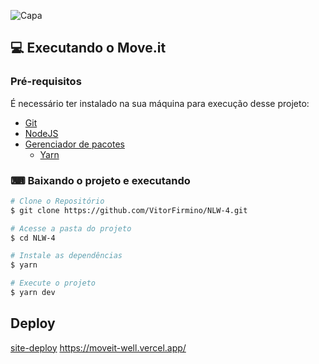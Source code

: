 ![Capa](https://user-images.githubusercontent.com/69886760/109587136-4e054600-7ae5-11eb-9dff-fc9c9926aef5.png)

## 💻 Executando o Move.it

### Pré-requisitos

É necessário ter instalado na sua máquina para execução desse projeto:
- [Git](https://git-scm.com)
- [NodeJS](https://nodejs.org/)
- [Gerenciador de pacotes](https://www.npmjs.com)
    - [Yarn](https://classic.yarnpkg.com/en/docs/install/#windows-stable)

### ⌨ Baixando o projeto e executando

```bash
# Clone o Repositório
$ git clone https://github.com/VitorFirmino/NLW-4.git

# Acesse a pasta do projeto
$ cd NLW-4

# Instale as dependências
$ yarn

# Execute o projeto
$ yarn dev
```

## Deploy

[site-deploy](moveit-well.vercel.app)
https://moveit-well.vercel.app/
